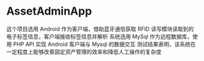 # AssetAdminApp

这个项目选用 Android 作为客户端，借助蓝牙通信获取 RFID 读写模块读取到的电子标签信息，客户端接收标签信息并解析
系统选用 MySql 作为远程数据库，使用 PHP API 实现 Android 客户端与 Mysql 的数据交互
测试结果表明，该系统在一定程度上能够改善固定资产管理的效率和降低人工操作的复杂度
